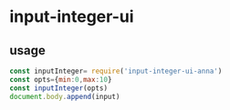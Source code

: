 # input-integer-ui

## usage
 
 ```js
 const inputInteger= require('input-integer-ui-anna')
 const opts={min:0,max:10}
 const inputInteger(opts)
 document.body.append(input)

 ```